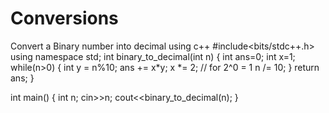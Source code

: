 # Conversions
Convert a Binary number into decimal using c++
#include<bits/stdc++.h>
using namespace std;
int binary_to_decimal(int n)
{ 
 int ans=0;
 int x=1;
 while(n>0)
 {
  int y = n%10;
  ans += x*y;
  x *= 2; // for 2^0 = 1
  n /= 10;
 }
 return ans;
}

int main()
{
 int n; 
 cin>>n;
 cout<<binary_to_decimal(n);
}
